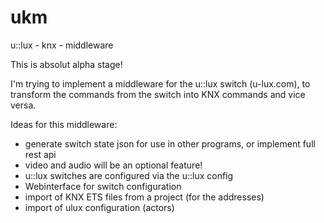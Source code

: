 # ukm
u::lux - knx - middleware

This is absolut alpha stage!

I'm trying to implement a middleware for the u::lux switch (u-lux.com), to transform the commands from the switch into KNX commands and vice versa.

Ideas for this middleware:
- generate switch state json for use in other programs, or implement full rest api
- video and audio will be an optional feature!
- u::lux switches are configured via the u::lux config
- Webinterface for switch configuration
- import of KNX ETS files from a project (for the addresses)
- import of ulux configuration (actors)
